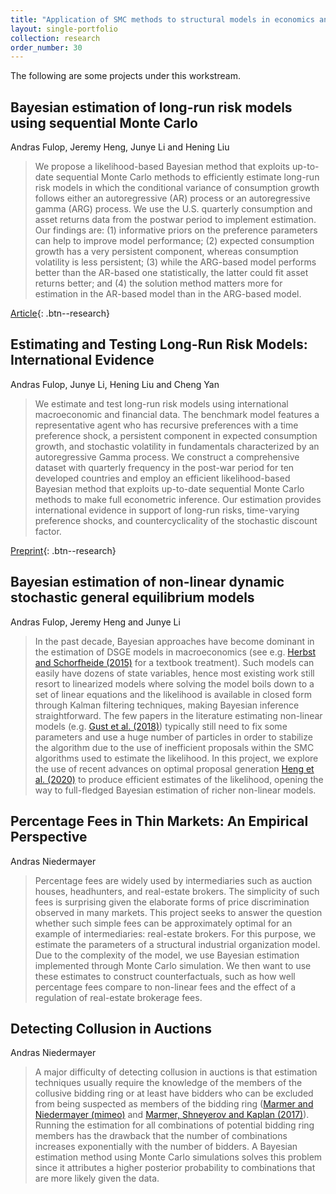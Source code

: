 ```yaml
---
title: "Application of SMC methods to structural models in economics and finance"
layout: single-portfolio
collection: research
order_number: 30
---
```


The following are some projects under this workstream. 

## Bayesian estimation of long-run risk models using sequential Monte Carlo
Andras Fulop, Jeremy Heng, Junye Li and Hening Liu

>We propose a likelihood-based Bayesian method that exploits up-to-date sequential Monte Carlo methods to efficiently estimate long-run risk models in which the conditional variance of consumption growth follows either an autoregressive (AR) process or an autoregressive gamma (ARG) process. We use the U.S. quarterly consumption and asset returns data from the postwar period to implement estimation. Our findings are: (1) informative priors on the preference parameters can help to improve model performance; (2) expected consumption growth has a very persistent component, whereas consumption volatility is less persistent; (3) while the ARG-based model performs better than the AR-based one statistically, the latter could fit asset returns better; and (4) the solution method matters more for estimation in the AR-based model than in the ARG-based model.

[Article](https://doi.org/10.1016/j.jeconom.2020.12.008){: .btn--research}

## Estimating and Testing Long-Run Risk Models: International Evidence
Andras Fulop, Junye Li, Hening Liu and Cheng Yan

>We estimate and test long-run risk models using international macroeconomic and financial data. The benchmark model features a representative agent who has recursive preferences with a time preference shock, a persistent component in expected consumption growth, and stochastic volatility in fundamentals characterized by an autoregressive Gamma process. We construct a comprehensive dataset with quarterly frequency in the post-war period for ten developed countries and employ an efficient likelihood-based Bayesian method that exploits up-to-date sequential Monte Carlo methods to make full econometric inference. Our estimation provides international evidence in support of long-run risks, time-varying preference shocks, and countercyclicality of the stochastic discount factor.

[Preprint](https://papers.ssrn.com/sol3/papers.cfm?abstract_id=3857366){: .btn--research}

## Bayesian estimation of non-linear dynamic stochastic general equilibrium models
Andras Fulop, Jeremy Heng and Junye Li 

>In the past decade, Bayesian approaches have become dominant in the estimation of DSGE models in macroeconomics (see e.g. [Herbst and Schorfheide (2015)](https://web.sas.upenn.edu/schorf/companion-web-site-bayesian-estimation-of-dsge-models/) for a textbook treatment). Such models can easily have dozens of state variables, hence most existing work still resort to linearized models where solving the model boils down to a set of linear equations and the likelihood is available in closed form through Kalman filtering techniques, making Bayesian inference straightforward. The few papers in the literature estimating non-linear models (e.g. [Gust et al. (2018)](https://www.aeaweb.org/articles?id=10.1257/aer.20121437)) typically still need to fix some parameters and use a huge number of particles in order to stabilize the algorithm due to the use of inefficient proposals within the SMC algorithms used to estimate the likelihood. In this project, we explore the use of recent advances on optimal proposal generation [Heng et al. (2020)](https://doi.org/10.1214/19-AOS1914) to produce efficient estimates of the likelihood, opening the way to full-fledged Bayesian estimation of richer non-linear models. 

## Percentage Fees in Thin Markets: An Empirical Perspective 
Andras Niedermayer

>Percentage fees are widely used by intermediaries such as auction houses, headhunters, and real-estate brokers. The simplicity of such fees is surprising given the elaborate forms of price discrimination observed in many markets. This project seeks to answer the question whether such simple fees can be approximately optimal for an example of intermediaries: real-estate brokers. For this purpose, we estimate the parameters of a structural industrial organization model. Due to the complexity of the model, we use Bayesian estimation implemented through Monte Carlo simulation. We then want to use these estimates to construct counterfactuals, such as how well percentage fees compare to non-linear fees and the effect of a regulation of real-estate brokerage fees.

<!-- [Preprint](http://andras.niedermayer.ch/wp-content/uploads/2017/12/LNempirics-2017-12-09-main.pdf){: .btn--research} -->

## Detecting Collusion in Auctions 
Andras Niedermayer

>A major difficulty of detecting collusion in auctions is that estimation techniques usually require the knowledge of the members of the collusive bidding ring or at least have bidders who can be excluded from being suspected as members of the bidding ring ([Marmer and Niedermayer (mimeo)]() and [Marmer, Shneyerov and Kaplan (2017)](https://ideas.repec.org/p/ubc/pmicro/vadim_marmer-2016-3.html)). Running the estimation for all combinations of potential bidding ring members has the drawback that the number of combinations increases exponentially with the number of bidders. A Bayesian estimation method using Monte Carlo simulations solves this problem since it attributes a higher posterior probability to combinations that are more likely given the data.




